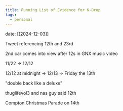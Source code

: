 ```yaml
---
title: Running List of Evidence for K-Drop
tags:
  - personal
---
```

date: [[2024-12-03]]

Tweet referencing 12th and 23rd

2nd car comes into view after 12s in GNX music video

11/22 -> 12/12

12/12 at midnight -> 12/13 -> Friday the 13th

"double back like a deluxe"

thuglifevol3 and nas guy said 12th

Compton Christmas Parade on 14th

